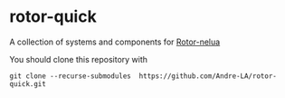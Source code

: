 # rotor-quick
A collection of systems and components for [Rotor-nelua](https://github.com/Andre-LA/Rotor-nelua)

You should clone this repository with
```
git clone --recurse-submodules  https://github.com/Andre-LA/rotor-quick.git
```
